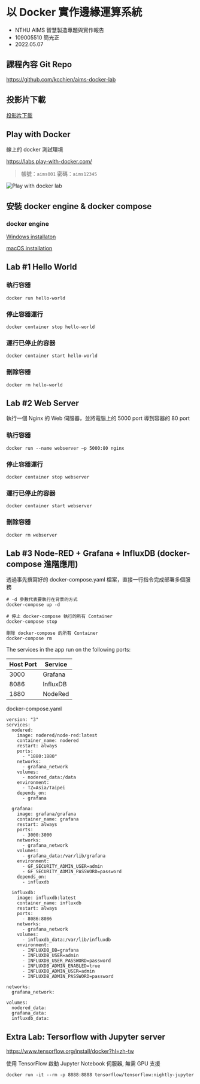# 以 Docker 實作邊緣運算系統

- NTHU AIMS 智慧製造專題與實作報告
- 109005510 簡光正
- 2022.05.07

## 課程內容 Git Repo

https://github.com/kcchien/aims-docker-lab

## 投影片下載

[投影片下載](https://raw.githubusercontent.com/kcchien/aims-docker-lab/main/Docker%E5%AF%A6%E4%BD%9C%E6%99%BA%E6%85%A7%E5%B7%A5%E5%BB%A0%E9%82%8A%E7%B7%A3%E9%81%8B%E7%AE%97%E7%B3%BB%E7%B5%B1.pdf)

## Play with Docker

線上的 docker 測試環境

https://labs.play-with-docker.com/

> 帳號：`aims001` 密碼：`aims12345`

![Play with docker lab](https://i.imgur.com/pIPmBM5.png)

## 安裝 docker engine & docker compose

### docker engine

[Windows installaton](https://docs.docker.com/desktop/windows/install/)

[macOS installation](https://docs.docker.com/desktop/mac/install/)

## Lab #1 Hello World

### 執行容器

```bash=
docker run hello-world
```

### 停止容器運行

```bash=
docker container stop hello-world
```

### 運行已停止的容器

```bash=
docker container start hello-world
```

### 刪除容器

```bash=
docker rm hello-world
```

## Lab #2 Web Server

執行一個 Nginx 的 Web 伺服器，並將電腦上的 5000 port 導到容器的 80 port

### 執行容器

```bash=
docker run --name webserver –p 5000:80 nginx
```

### 停止容器運行

```bash=
docker container stop webserver
```

### 運行已停止的容器

```bash=
docker container start webserver
```

### 刪除容器

```bash=
docker rm webserver
```

## Lab #3 Node-RED + Grafana + InfluxDB (docker-compose 進階應用)

透過事先撰寫好的 docker-compose.yaml 檔案，直接一行指令完成部署多個服務

```bash=
# -d 參數代表要執行在背景的方式
docker-compose up -d

# 停止 docker-compose 執行的所有 Container
docker-compose stop

刪除 docker-compose 的所有 Container
docker-compose rm
```

The services in the app run on the following ports:

| Host Port | Service  |
| --------- | -------- |
| 3000      | Grafana  |
| 8086      | InfluxDB |
| 1880      | NodeRed  |

docker-compose.yaml

```yaml=
version: "3"
services:
  nodered:
    image: nodered/node-red:latest
    container_name: nodered
    restart: always
    ports:
      - "1880:1880"
    networks:
      - grafana_network
    volumes:
      - nodered_data:/data
    environment:
      - TZ=Asia/Taipei
    depends_on:
      - grafana

  grafana:
    image: grafana/grafana
    container_name: grafana
    restart: always
    ports:
      - 3000:3000
    networks:
      - grafana_network
    volumes:
      - grafana_data:/var/lib/grafana
    environment:
      - GF_SECURITY_ADMIN_USER=admin
      - GF_SECURITY_ADMIN_PASSWORD=password
    depends_on:
      - influxdb

  influxdb:
    image: influxdb:latest
    container_name: influxdb
    restart: always
    ports:
      - 8086:8086
    networks:
      - grafana_network
    volumes:
      - influxdb_data:/var/lib/influxdb
    environment:
      - INFLUXDB_DB=grafana
      - INFLUXDB_USER=admin
      - INFLUXDB_USER_PASSWORD=password
      - INFLUXDB_ADMIN_ENABLED=true
      - INFLUXDB_ADMIN_USER=admin
      - INFLUXDB_ADMIN_PASSWORD=password

networks:
  grafana_network:

volumes:
  nodered_data:
  grafana_data:
  influxdb_data:
```

## Extra Lab: Tersorflow with Jupyter server

https://www.tensorflow.org/install/docker?hl=zh-tw

使用 TensorFlow 啟動 Jupyter Notebook 伺服器, 無需 GPU 支援

```bash=
docker run -it --rm -p 8888:8888 tensorflow/tensorflow:nightly-jupyter
```
